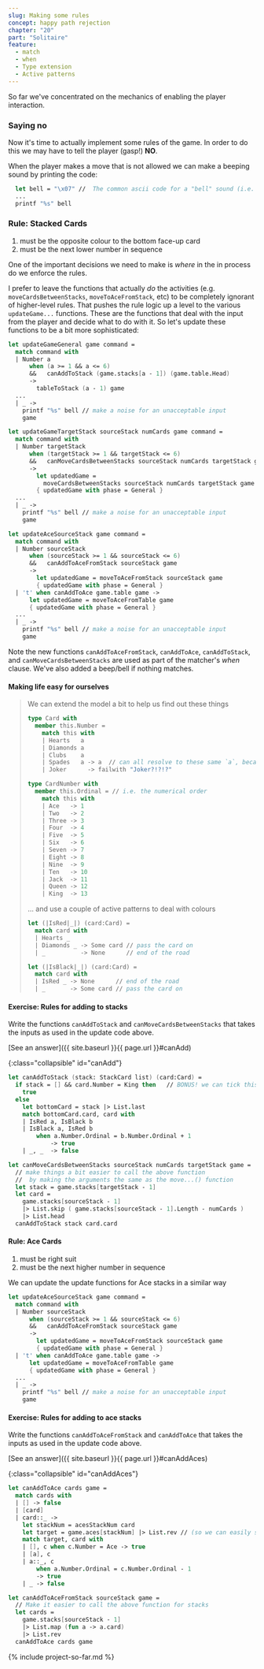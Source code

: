 ```yaml
---
slug: Making some rules
concept: happy path rejection
chapter: "20"
part: "Solitaire"
feature: 
  - match
  - when
  - Type extension
  - Active patterns
---
```


So far we've concentrated on the mechanics of enabling the player interaction.

### Saying no

Now it's time to actually implement some rules of the game.  In order to do this we may have to tell the player (gasp!) __NO__.

When the player makes a move that is not allowed we can make a beeping sound by printing the code:
```fsharp
  let bell = "\x07" //  The common ascii code for a "bell" sound (i.e. beep)
  ...
  printf "%s" bell
```

### Rule: Stacked Cards

1. must be the opposite colour to the bottom face-up card
1. must be the next lower number in sequence

One of the important decisions we need to make is _where_ in the in process do we enforce the rules.

I prefer to leave the functions that actually _do_ the activities (e.g. `moveCardsBetweenStacks`, `moveToAceFromStack`, etc) to be completely ignorant of higher-level rules.  That pushes the rule logic up a level to the various `updateGame...` functions.  These are the functions that deal with the input from the player and decide what to do with it. So let's update these functions to be a bit more sophisticated:

```fsharp
let updateGameGeneral game command =
  match command with 
  | Number a 
      when (a >= 1 && a <= 6) 
      &&   canAddToStack (game.stacks[a - 1]) (game.table.Head)
      -> 
        tableToStack (a - 1) game
  ...     
  | _ -> 
    printf "%s" bell // make a noise for an unacceptable input
    game

let updateGameTargetStack sourceStack numCards game command =
  match command with 
  | Number targetStack 
      when (targetStack >= 1 && targetStack <= 6) 
      &&   canMoveCardsBetweenStacks sourceStack numCards targetStack game
      -> 
        let updatedGame = 
          moveCardsBetweenStacks sourceStack numCards targetStack game
        { updatedGame with phase = General }
  ...  
  | _ -> 
    printf "%s" bell // make a noise for an unacceptable input
    game

let updateAceSourceStack game command =
  match command with 
  | Number sourceStack 
      when (sourceStack >= 1 && sourceStack <= 6) 
      &&   canAddToAceFromStack sourceStack game
      -> 
        let updatedGame = moveToAceFromStack sourceStack game
        { updatedGame with phase = General }
  | 't' when canAddToAce game.table game ->
      let updatedGame = moveToAceFromTable game
      { updatedGame with phase = General }
  ...
  | _ -> 
    printf "%s" bell // make a noise for an unacceptable input
    game    
```

Note the new functions `canAddToAceFromStack`, `canAddToAce`, `canAddToStack`, and `canMoveCardsBetweenStacks` are used as part of the matcher's _when_ clause.  We've also added a beep/bell if nothing matches.


#### Making life easy for ourselves
> We can extend the model a bit to help us find out these things
> 
> ```fsharp
> type Card with
>   member this.Number =
>     match this with 
>     | Hearts   a    
>     | Diamonds a  
>     | Clubs    a     
>     | Spades   a -> a  // can all resolve to these same `a`, because all the DU parts are the same type
>     | Joker      -> failwith "Joker?!?!?"
> ```
> 
> ```fsharp
> type CardNumber with
>   member this.Ordinal = // i.e. the numerical order
>     match this with 
>     | Ace   -> 1 
>     | Two   -> 2
>     | Three -> 3 
>     | Four  -> 4 
>     | Five  -> 5 
>     | Six   -> 6 
>     | Seven -> 7 
>     | Eight -> 8 
>     | Nine  -> 9 
>     | Ten   -> 10
>     | Jack  -> 11
>     | Queen -> 12 
>     | King  -> 13
> ```
> 
> ... and use a couple of active patterns to deal with colours
> ```fsharp
> let (|IsRed|_|) (card:Card) =
>   match card with 
>   | Hearts _
>   | Diamonds _ -> Some card // pass the card on
>   | _          -> None      // end of the road
> 
> let (|IsBlack|_|) (card:Card) =
>   match card with 
>   | IsRed _ -> None      // end of the road
>   | _       -> Some card // pass the card on
> ```

#### Exercise: Rules for adding to stacks

Write the functions `canAddToStack` and `canMoveCardsBetweenStacks` that takes the inputs as used in the update code above.


[See an answer]({{ site.baseurl }}{{ page.url }}#canAdd)

{:class="collapsible" id="canAdd"}
```fsharp
let canAddToStack (stack: StackCard list) (card:Card) =
  if stack = [] && card.Number = King then   // BONUS! we can tick this off too
    true
  else
    let bottomCard = stack |> List.last
    match bottomCard.card, card with 
    | IsRed a, IsBlack b
    | IsBlack a, IsRed b 
        when a.Number.Ordinal = b.Number.Ordinal + 1
            -> true
    | _, _  -> false

let canMoveCardsBetweenStacks sourceStack numCards targetStack game =
  // make things a bit easier to call the above function
  //  by making the arguments the same as the move...() function
  let stack = game.stacks[targetStack - 1]
  let card = 
    game.stacks[sourceStack - 1] 
    |> List.skip ( game.stacks[sourceStack - 1].Length - numCards )
    |> List.head
  canAddToStack stack card.card
```
#### Rule: Ace Cards

1. must be right suit
1. must be the next higher number in sequence

We can update the update functions for Ace stacks in a similar way

```fsharp
let updateAceSourceStack game command =
  match command with 
  | Number sourceStack 
      when (sourceStack >= 1 && sourceStack <= 6) 
      &&   canAddToAceFromStack sourceStack game
      -> 
        let updatedGame = moveToAceFromStack sourceStack game
        { updatedGame with phase = General }
  | 't' when canAddToAce game.table game ->
      let updatedGame = moveToAceFromTable game
      { updatedGame with phase = General }
  ...
  | _ -> 
    printf "%s" bell // make a noise for an unacceptable input
    game  
```

#### Exercise: Rules for adding to ace stacks

Write the functions `canAddToAceFromStack` and `canAddToAce` that takes the inputs as used in the update code above.

[See an answer]({{ site.baseurl }}{{ page.url }}#canAddAces)

{:class="collapsible" id="canAddAces"}
```fsharp
let canAddToAce cards game =
  match cards with 
  | [] -> false
  | [card]
  | card::_ ->
    let stackNum = acesStackNum card
    let target = game.aces[stackNum] |> List.rev // (so we can easily see the last card as the "head") 
    match target, card with 
    | [], c when c.Number = Ace -> true
    | [a], c 
    | a::_, c 
        when a.Number.Ordinal = c.Number.Ordinal - 1 
        -> true
    | _ -> false

let canAddToAceFromStack sourceStack game =
  // Make it easier to call the above function for stacks
  let cards = 
    game.stacks[sourceStack - 1] 
    |> List.map (fun a -> a.card)
    |> List.rev
  canAddToAce cards game  
```

{% include project-so-far.md %}
